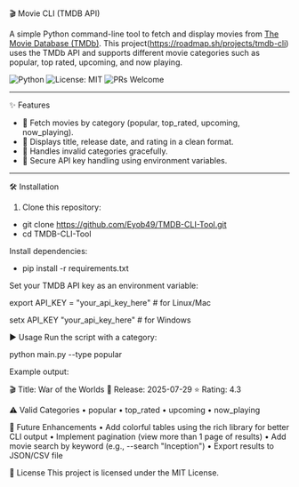 🎬 Movie CLI (TMDB API)

A simple Python command-line tool to fetch and display movies from [The Movie Database (TMDb)](https://www.themoviedb.org/). This project(https://roadmap.sh/projects/tmdb-cli) uses the TMDb API and supports different movie categories such as popular, top rated, upcoming, and now playing.

![Python](https://img.shields.io/badge/Python-3.9-blue)
![License: MIT](https://img.shields.io/badge/License-MIT-green)
![PRs Welcome](https://img.shields.io/badge/PRs-welcome-brightgreen)

---

✨ Features
 - 🎥 Fetch movies by category (popular, top_rated, upcoming, now_playing).
 - 📆 Displays title, release date, and rating in a clean format.
- 🚫 Handles invalid categories gracefully.
- 🔐 Secure API key handling using environment variables.

---

🛠️ Installation

1. Clone this repository:
  - git clone https://github.com/Eyob49/TMDB-CLI-Tool.git
  - cd TMDB-CLI-Tool

Install dependencies:
- pip install -r requirements.txt

Set your TMDB API key as an environment variable:

export API_KEY = "your_api_key_here" # for Linux/Mac

setx API_KEY "your_api_key_here"   # for Windows

▶️ Usage 
Run the script with a category:

python main.py --type popular

Example output:

🎬 Title: War of the Worlds
📅 Release: 2025-07-29
⭐ Rating: 4.3

⚠️ Valid Categories
• popular
• top_rated
• upcoming
• now_playing

🚀 Future Enhancements
• Add colorful tables using the rich library for better CLI output
• Implement pagination (view more than 1 page of results)
• Add movie search by keyword (e.g., --search "Inception")
• Export results to JSON/CSV file

📜 License
This project is licensed under the MIT License.



